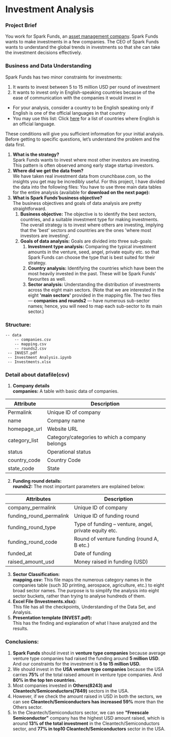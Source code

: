 # Investment Analysis

### Project Brief
You work for Spark Funds, an [asset management company](http://www.wallstreetmojo.com/what-is-asset-management-company-amc/). Spark Funds wants to make investments in a few companies. The CEO of Spark Funds wants to understand the global trends in investments so that she can take the investment decisions effectively.

### Business and Data Understanding
Spark Funds has two minor constraints for investments:

1. It wants to invest between 5 to 15 million USD per round of investment
2. It wants to invest only in English-speaking countries because of the ease of communication with the companies it would invest in

- For your analysis, consider a country to be English speaking only if English is one of the official languages in that country
- You may use this list: Click [here](https://en.wikipedia.org/wiki/List_of_territorial_entities_where_English_is_an_official_language) for a list of countries where English is an official language.

These conditions will give you sufficient information for your initial analysis. Before getting to specific questions, let’s understand the problem and the data first.

1. **What is the strategy?**<br>
Spark Funds wants to invest where most other investors are investing. This pattern is often observed among early stage startup investors.
2. **Where did we get the data from?**<br>
We have taken real investment data from crunchbase.com, so the insights you get may be incredibly useful. For this project, I have divided the data into the following files:
You have to use three main data tables for the entire analysis (available for **download on the next page):**
3. **What is Spark Funds’business objective?**<br>
The business objectives and goals of data analysis are pretty straightforward.
    1. **Business objective:** The objective is to identify the best sectors, countries, and a suitable investment type for making investments. The overall strategy is to invest where others are investing, implying that the 'best' sectors and countries are the ones 'where most investors are investing'.
    2. **Goals of data analysis:**  Goals are divided into three sub-goals:
    	  1. **Investment type analysis:** Comparing the typical investment amounts in the venture, seed, angel, private equity etc. so that Spark Funds can choose the type that is best suited for their strategy.
    	  2. **Country analysis:** Identifying the countries which have been the most heavily invested in the past. These will be Spark Funds’ favourites as well.
    	  3. **Sector analysis:** Understanding the distribution of investments across the eight main sectors. (Note that we are interested in the eight **'main sectors'** provided in the mapping file. The two files — **companies and rounds2** — have numerous sub-sector names; hence, you will need to map each sub-sector to its main sector.)


### Structure:

	-- data
	 	-- companies.csv
	 	-- mapping.csv
	 	-- rounds2.csv
	 -- INVEST.pdf
	 -- Investment Analysis.ipynb
	 -- Investments.xlsx
	 

### Detail about datafile(csv)
1. **Company details** <br>
**companies:** A table with basic data of companies.

| Attribute      | Description                                    |
| -------------- | ---------------------------------------------- |
| Permalink      | Unique ID of company                           |
| name           | Company name                                   |
| homepage\_url  | Website URL                                    |
| category\_list | Category/categories to which a company belongs |
| status         | Operational status                             |
| country\_code  | Country Code                                   |
| state\_code    | State                                          |

2. **Funding round details:**  <br>
**rounds2:** The most important parameters are explained below:

| Attributes                 | Description                                           |
| -------------------------- | ----------------------------------------------------- |
|  company\_permalink        | Unique ID of company                                  |
|  funding\_round\_permalink | Unique ID of funding round                            |
|  funding\_round\_type      | Type of funding – venture, angel, private equity etc. |
|  funding\_round\_code      | Round of venture funding (round A, B etc.)            |
|  funded\_at                | Date of funding                                       |
|  raised\_amount\_usd       | Money raised in funding (USD)                         |


3. **Sector Classification:**<br>
**mapping.csv:** This file maps the numerous category names in the companies table (such 3D printing, aerospace, agriculture, etc.) to eight broad sector names. The purpose is to simplify the analysis into eight sector buckets, rather than trying to analyse hundreds of them.
4. **Excel File (Investments.xlsx):**<br>
This file has all the checkpoints, Understanding of the Data Set, and Analysis.
5. **Presentation template (INVEST.pdf):** <br>
This has the finding and explanation of what I have analyzed and the results.

### Conclusions:
1. **Spark Funds** should invest in **venture type companies** because average venture type companies had raised the funding around **5 million USD**. And our constraints for the investment is **5 to 15 million USD.**
2. We should invest in the **USA venture type companies** because the USA carries **75%** of the total raised amount in venture type companies. And **80% in the top ten countries.**
3. Most companies invested in **Others(8243) and Cleantech/Semiconductors(7849)** sectors in the USA.
4. However, if we check the amount raised in USD in both the sectors, we can see **Cleantech/Semiconductors has increased 59%** more than the Others sector.
5. In the Cleantech/Semiconductors sector, we can see **"Freescale Semiconductor"** company has the highest USD amount raised, which is around **13% of the total investment** in the Cleantech/Semiconductors sector, and **77% in top10 Cleantech/Semiconductors** sector in the USA.
